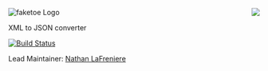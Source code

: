 <a href="https://github.com/hapijs"><img src="https://raw.github.com/hapijs/spumko/master/images/from.png" align="right" /></a>
![faketoe Logo](https://raw.github.com/hapijs/faketoe/master/images/faketoe.png)

XML to JSON converter

[![Build Status](https://secure.travis-ci.org/hapijs/faketoe.png)](http://travis-ci.org/hapijs/faketoe)

Lead Maintainer: [Nathan LaFreniere](https://github.com/nlf)

